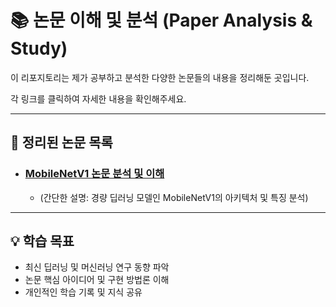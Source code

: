 # 📚 논문 이해 및 분석 (Paper Analysis & Study)

이 리포지토리는 제가 공부하고 분석한 다양한 논문들의 내용을 정리해둔 곳입니다.

각 링크를 클릭하여 자세한 내용을 확인해주세요.

---

## 📖 정리된 논문 목록

* ### [MobileNetV1 논문 분석 및 이해](./MobileNetV1/MobileNetV1.md)
    * (간단한 설명: 경량 딥러닝 모델인 MobileNetV1의 아키텍처 및 특징 분석)

---

## 💡 학습 목표

* 최신 딥러닝 및 머신러닝 연구 동향 파악
* 논문 핵심 아이디어 및 구현 방법론 이해
* 개인적인 학습 기록 및 지식 공유
